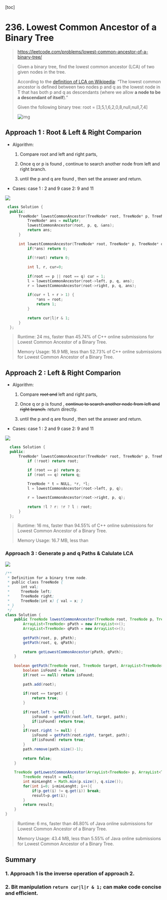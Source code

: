 [toc]

# 236. Lowest Common Ancestor of a Binary Tree

> https://leetcode.com/problems/lowest-common-ancestor-of-a-binary-tree/

> Given a binary tree, find the lowest common ancestor (LCA) of two given nodes in the tree.
>
> According to the [definition of LCA on Wikipedia](https://en.wikipedia.org/wiki/Lowest_common_ancestor): “The lowest common ancestor is defined between two nodes p and q as the lowest node in T that has both p and q as descendants (where we allow **a node to be a descendant of itself**).”
>
> Given the following binary tree: root = [3,5,1,6,2,0,8,null,null,7,4]
>
> ![img](https://assets.leetcode.com/uploads/2018/12/14/binarytree.png)

## Approach 1 :  Root & Left & Right Comparion

* Algorithm: 
	1. Compare root and left and right parts, 
  
	2. Once q or p is found , continue to search another node from left and right branch.

	3. until the p and q are found , then set the answer and return.

* Cases: 
	case 1 : 2 and 9
	case 2:  9 and 11

![](C:\Workshop\git\Algorithm\leetcode\images\236.1.png)

```cpp
 class Solution {
  public:
	  TreeNode* lowestCommonAncestor(TreeNode* root, TreeNode* p, TreeNode* q) {
          TreeNode* ans = nullptr;
          lowestCommonAncestor(root, p, q, &ans);
          return ans;
	  }
      
      int lowestCommonAncestor(TreeNode* root, TreeNode* p, TreeNode* q, TreeNode** ans) {
          if(*ans) return 0;
          
          if(!root) return 0;
          
          int l, r, cur=0;
          
          if(root == p || root == q) cur = 1;
          l = lowestCommonAncestor(root->left, p, q, ans);
          r = lowestCommonAncestor(root->right, p, q, ans);
          
          if(cur + l + r > 1) {
              *ans = root;
              return 1;
          }
         
          return cur|l|r & 1;
      }
  };
```
>Runtime: 24 ms, faster than 45.74% of C++ online submissions for Lowest Common Ancestor of a Binary Tree.
>
>Memory Usage: 16.9 MB, less than 52.73% of C++ online submissions for Lowest Common Ancestor of a Binary Tree.

## Approach 2 : Left & Right Comparion

* Algorithm: 

	1. Compare ~~root and~~ left and right parts, 

	2. Once q or p is found , ~~continue to search another node from left and right branch.~~ return directly.
	3. until the p and q are found , then set the answer and return.

* Cases: 
      case 1 : 2 and 9
      case 2:  9 and 11



![](C:\Workshop\git\Algorithm\leetcode\images\236.2.png)

```cpp
  class Solution {
  public:
	  TreeNode* lowestCommonAncestor(TreeNode* root, TreeNode* p, TreeNode* q) {
		  if (!root) return root;

		  if (root == p) return p;
		  if (root == q) return q;
		  
		  TreeNode * t = NULL, *r, *l;
		  l = lowestCommonAncestor(root->left, p, q);

		  r = lowestCommonAncestor(root->right, p, q);
          
 		  return !l ? r: !r ? l : root;
	  }
  };
```

> Runtime: 16 ms, faster than 94.55% of C++ online submissions for Lowest Common Ancestor of a Binary Tree.
>
> Memory Usage: 16.7 MB, less than

### Approach 3 :  Generate  p and q Paths & Calulate LCA

![](C:\Workshop\git\Algorithm\leetcode\images\236.3.png)

```java
/**
 * Definition for a binary tree node.
 * public class TreeNode {
 *     int val;
 *     TreeNode left;
 *     TreeNode right;
 *     TreeNode(int x) { val = x; }
 * }
 */
class Solution {
    public TreeNode lowestCommonAncestor(TreeNode root, TreeNode p, TreeNode q) {
        ArrayList<TreeNode> pPath = new ArrayList<>();
        ArrayList<TreeNode> qPath = new ArrayList<>();        
        
        getPath(root, p, pPath);
        getPath(root, q, qPath);
        
        return getLowestCommonAncestor(pPath, qPath);
    }
    
    boolean getPath(TreeNode root, TreeNode target, ArrayList<TreeNode>path){
        boolean isFound = false;
        if(root == null) return isFound;
        
        path.add(root); 
        
        if(root == target) {
            return true;
        }
        
        if(root.left != null) {
            isFound = getPath(root.left, target, path);
            if(isFound) return true;
        }
        if(root.right != null) {
            isFound = getPath(root.right, target, path);
            if(isFound) return true;
        }
        path.remove(path.size()-1);
        
        return false;
    }
    
    TreeNode getLowestCommonAncestor(ArrayList<TreeNode> p, ArrayList<TreeNode>q){
        TreeNode result = null;
        int minLenght = Math.min(p.size(), q.size());
        for(int i=0; i<minLenght; i++){
            if(p.get(i) != q.get(i)) break;
            result=p.get(i);
        }
        return result;
    }
}
```

> Runtime: 6 ms, faster than 46.80% of Java online submissions for Lowest Common Ancestor of a Binary Tree.
>
> Memory Usage: 43.4 MB, less than 5.55% of Java online submissions for Lowest Common Ancestor of a Binary Tree.

## Summary

### 1. Approach 1 is the inverse operation of approach 2.

### 2. Bit manipulation `return cur|l|r & 1;` can make code concise and efficient.